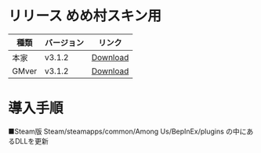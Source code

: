 # リリース めめ村スキン用
| 種類| バージョン | リンク |
|----------|-------------|-----------------|
|本家| v3.1.2| [Download](https://github.com/hinakkyu/TheOtherHats/releases/download/v3.1.2/TheOtherRoles_V3.1.2.zip)
|GMver| v3.1.2| [Download](https://github.com/hinakkyu/TheOtherHats/releases/download/v3.1.2GM/TheOtherRolesGM_v3.12.zip)

# 導入手順
■Steam版
Steam/steamapps/common/Among Us/BepInEx/plugins
の中にあるDLLを更新
